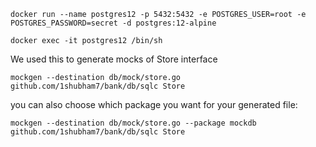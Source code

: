 ```
docker run --name postgres12 -p 5432:5432 -e POSTGRES_USER=root -e  POSTGRES_PASSWORD=secret -d postgres:12-alpine
```

```
docker exec -it postgres12 /bin/sh
```

We used this to generate mocks of Store interface

```
mockgen --destination db/mock/store.go github.com/1shubham7/bank/db/sqlc Store
```

you can also choose which package you want for your generated file:

```
mockgen --destination db/mock/store.go --package mockdb  github.com/1shubham7/bank/db/sqlc Store
```